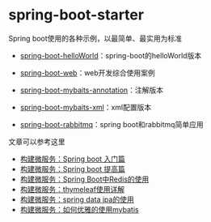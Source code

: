 spring-boot-starter
===========

Spring boot使用的各种示例，以最简单、最实用为标准


- [spring-boot-helloWorld](https://github.com/ityouknow/spring-boot-starter/tree/master/spring-boot-helloWorld)：spring-boot的helloWorld版本

- [spring-boot-web](https://github.com/ityouknow/spring-boot-starter/tree/master/spring-boot-web)：web开发综合使用案例

- [spring-boot-mybaits-annotation](https://github.com/ityouknow/spring-boot-starter/tree/master/spring-boot-mybatis-annotation)：注解版本

- [spring-boot-mybaits-xml](https://github.com/ityouknow/spring-boot-starter/tree/master/spring-boot-mybatis-xml)：xml配置版本

- [spring-boot-rabbitmq](https://github.com/ityouknow/spring-boot-starter/tree/master/spring-boot-rabbitmq)：spring boot和rabbitmq简单应用






文章可以参考这里

- [构建微服务：Spring boot 入门篇](http://www.cnblogs.com/ityouknow/p/5662753.html)
- [构建微服务：Spring boot 提高篇](http://www.ityouknow.com/spring%20boot/2016/02/03/%E6%9E%84%E5%BB%BA%E5%BE%AE%E6%9C%8D%E5%8A%A1-Spring-boot-%E6%8F%90%E9%AB%98%E7%AF%87.html)
- [构建微服务：Spring Boot中Redis的使用](http://www.ityouknow.com/spring%20boot/2016/03/06/%E6%9E%84%E5%BB%BA%E5%BE%AE%E6%9C%8D%E5%8A%A1-Spring-Boot%E4%B8%ADRedis%E7%9A%84%E4%BD%BF%E7%94%A8.html)
- [构建微服务：thymeleaf使用详解](http://www.ityouknow.com/thymeleaf/2016/05/01/%E6%9E%84%E5%BB%BA%E5%BE%AE%E6%9C%8D%E5%8A%A1-thymeleaf%E4%BD%BF%E7%94%A8%E8%AF%A6%E8%A7%A3.html)
- [构建微服务：spring data jpa的使用](http://www.ityouknow.com/spring%20data%20jpa/2016/08/20/%E6%9E%84%E5%BB%BA%E5%BE%AE%E6%9C%8D%E5%8A%A1-spring-data-jpa%E7%9A%84%E4%BD%BF%E7%94%A8.html)
- [构建微服务：如何优雅的使用mybatis](http://www.ityouknow.com/mybatis/2016/11/06/%E6%9E%84%E5%BB%BA%E5%BE%AE%E6%9C%8D%E5%8A%A1-%E5%A6%82%E4%BD%95%E4%BC%98%E9%9B%85%E7%9A%84%E4%BD%BF%E7%94%A8mybatis.html)
